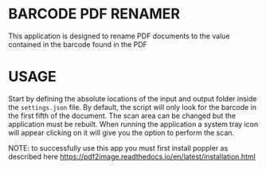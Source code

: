 # BARCODE PDF RENAMER

This application is designed to rename PDF documents to the value contained in the barcode found in the PDF 

# USAGE

Start by defining the absolute locations of the input and output folder inside the ```settings.json```  file. By default, the script will only look for the barcode in the first fifth of the document. The scan area can be changed but the application must be rebuilt. When running the application a system tray icon will appear clicking on it will give you the option to perform the scan.

NOTE: to successfully use this app you must first install poppler as described here https://pdf2image.readthedocs.io/en/latest/installation.html
